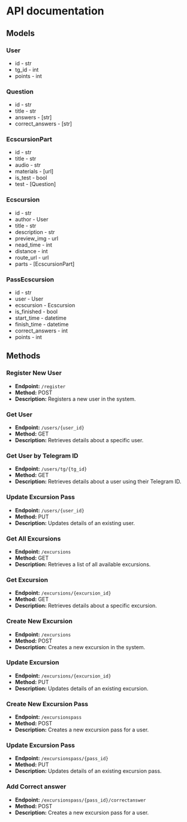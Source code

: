 # API documentation

## Models

### **User**
- id - str
- tg_id - int
- points - int

### **Question**
- id - str
- title - str
- answers - [str]
- correct_answers - [str]

### **EcscursionPart**
- id - str
- title - str
- audio - str
- materials - [url]
- is_test - bool
- test - [Question]

### **Ecscursion**
- id - str
- author - User
- title - str
- description - str
- preview_img - url
- nead_time - int
- distance - int
- route_url - url
- parts - [EcscursionPart]

### **PassEcscursion**
- id - str
- user - User
- ecscursion - Ecscursion
- is_finished - bool
- start_time - datetime
- finish_time - datetime
- correct_answers - int
- points - int


## Methods

### Register New User
- **Endpoint:** `/register`
- **Method:** POST
- **Description:** Registers a new user in the system.

### Get User
- **Endpoint:** `/users/{user_id}`
- **Method:** GET
- **Description:** Retrieves details about a specific user.

### Get User by Telegram ID
- **Endpoint:** `/users/tg/{tg_id}`
- **Method:** GET
- **Description:** Retrieves details about a user using their Telegram ID.

### Update Excursion Pass
- **Endpoint:** `/users/{user_id}`
- **Method:** PUT
- **Description:** Updates details of an existing user.

### Get All Excursions
- **Endpoint:** `/excursions`
- **Method:** GET
- **Description:** Retrieves a list of all available excursions.

### Get Excursion
- **Endpoint:** `/excursions/{excursion_id}`
- **Method:** GET
- **Description:** Retrieves details about a specific excursion.

### Create New Excursion
- **Endpoint:** `/excursions`
- **Method:** POST
- **Description:** Creates a new excursion in the system.

### Update Excursion
- **Endpoint:** `/excursions/{excursion_id}`
- **Method:** PUT
- **Description:** Updates details of an existing excursion.

### Create New Excursion Pass
- **Endpoint:** `/excursionspass`
- **Method:** POST
- **Description:** Creates a new excursion pass for a user.

### Update Excursion Pass
- **Endpoint:** `/excursionspass/{pass_id}`
- **Method:** PUT
- **Description:** Updates details of an existing excursion pass.

### Add Correct answer
- **Endpoint:** `/excursionspass/{pass_id}/correctanswer`
- **Method:** POST
- **Description:** Creates a new excursion pass for a user.